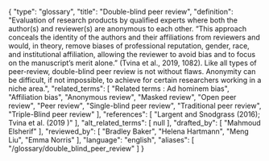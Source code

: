 {
    "type": "glossary",
    "title": "Double-blind peer review",
    "definition": "Evaluation of research products by qualified experts where both the author(s) and reviewer(s) are anonymous to each other. “This approach conceals the identity of the authors and their affiliations from reviewers and would, in theory, remove biases of professional reputation, gender, race, and institutional affiliation, allowing the reviewer to avoid bias and to focus on the manuscript’s merit alone.” (Tvina et al., 2019, 1082). Like all types of peer-review, double-blind peer review is not without flaws. Anonymity can be difficult, if not impossible, to achieve for certain researchers working in a niche area.",
    "related_terms": [
        "Related terms : Ad hominem bias",
        "Affiliation bias",
        "Anonymous review",
        "Masked review",
        "Open peer review",
        "Peer review",
        "Single-blind peer review",
        "Traditional peer review",
        "Triple-Blind peer review"
    ],
    "references": [
        "Largent and Snodgrass (2016); Tvina et al. (2019 )"
    ],
    "alt_related_terms": [
        null
    ],
    "drafted_by": [
        "Mahmoud Elsherif"
    ],
    "reviewed_by": [
        "Bradley Baker",
        "Helena Hartmann",
        "Meng Liu",
        "Emma Norris"
    ],
    "language": "english",
    "aliases": [
        "/glossary/double_blind_peer_review"
    ]
}